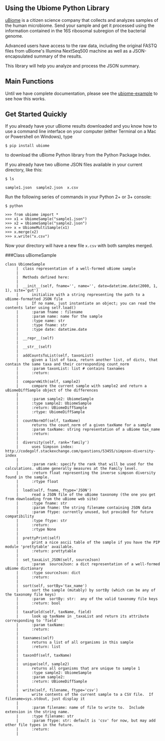 Using the Ubiome Python Library
---

[uBiome](http://ubiome.com) is a citizen science company that collects and analyzes samples of the human microbiome. Send your sample and get it processed using the information contained in the 16S ribosomal subregion of the bacterial genome.

Advanced users have access to the raw data, including the original FASTQ files from uBiome's Illumina NextSeq500 machine as well as a JSON-encapsulated summary of the results.

This library will help you analyze and process the JSON summary.

Main Functions
---

Until we have complete documentation, please see the [ubiome-example](microbiome-tools/ubiome_example.py) to see how this works.

## Get Started Quickly

If you already have your uBiome results downloaded and you know how to use a command line interface on your computer (either Terminal on a Mac or Powershell on Windows), type

    $ pip install ubiome

  to download the uBiome Python library from the Python Package Index.

  If you already have two uBiome JSON files available in your current directory, like this:

    $ ls

    sample1.json  sample2.json  x.csv

Run the following series of commands in your Python 2+ or 3+ console:

    $ python

    >>> from ubiome import *
    >>> x1 = UbiomeSample("sample1.json")
    >>> x2 = UbiomeSample("sample2.json")
    >>> x = UbiomeMultiSample(x1)
    >>> x.merge(x2)
    >>> x.write("x.csv")

Now your directory will have a new file ```x.csv``` with both samples merged.

###Class uBiomeSample


    class UbiomeSample
         |  class representation of a well-formed uBiome sample
         |
         |  Methods defined here:
         |
         |  __init__(self, fname='', name='', date=datetime.date(2000, 1, 1), site='gut')
         |      initialize with a string representing the path to a uBiome-formatted JSON file
         |      If no name, just instantiate an object; you can read the contents later using self.load()
         |      :param fname : filename
         |      :param name: name for the sample
         |      :type name: str
         |      :type fname: str
         |      :type date: datetime.date
         |
         |  __repr__(self)
         |
         |  __str__(self)
         |
         |  addCountsToList(self, taxonList)
         |      given a list of taxa, return another list, of dicts, that contain the same taxa and their corresponding count_norm
         |      :param taxonList: list # contains taxnames
         |      :return:
         |
         |  compareWith(self, sample2)
         |      compare the current sample with sample2 and return a uBiomeDiffSample object of the differences
         |
         |      :param sample2: UbiomeSample
         |      :type sample2: UbiomeSample
         |      :return: UBiomeDiffSample
         |      :rtype: UbiomeDiffSample
         |
         |  countNormOf(self, taxName)
         |      returns the count_norm of a given taxName for a sample
         |      :param taxName: string representation of a uBiome tax_name
         |      :return:
         |
         |  diversity(self, rank='family')
         |      uses Simpson index: http://codegolf.stackexchange.com/questions/53455/simpson-diversity-index
         |
         |      :param rank: specify the rank that will be used for the calculations. uBiome generally measures at the Family level.
         |      :return float representing the inverse simpson diversity found in the sample.
         |      :rtype float
         |
         |  load(self, fname, ftype='JSON')
         |      read a JSON file of the uBiome taxonomy (the one you get from downloading from the uBiome web site)
         |      :type fname: str
         |      :param fname: the string filename containing JSON data
         |      :param ftype: currently unused, but provided for future compatibility
         |      :type ftype: str
         |      :return:
         |      :rtype None
         |
         |  prettyPrint(self)
         |      print a nice ascii table of the sample if you have the PIP module 'prettytable' available.
         |      :return: prettytable
         |
         |  set_taxaList_JSON(self, sourceJson)
         |      :param  sourceJson: a dict representation of a well-formed uBiome dictionary
         |      :type sourceJson: dict
         |      :return:
         |
         |  sort(self, sortBy='tax_name')
         |      sort the sample (mutably) by sortBy (which can be any of the taxonomy file keys)
         |      :param  sortBy: str:  any of the valid taxonomy file keys
         |      :return: bool
         |
         |  taxaField(self, taxName, field)
         |      look up taxName in _taxaList and return its attribute corresponding to 'field'
         |      :param taxName:
         |      :return:
         |
         |  taxnames(self)
         |      returns a list of all organisms in this sample
         |      :return: list
         |
         |  taxonOf(self, taxName)
         |
         |  unique(self, sample2)
         |      returns all organisms that are unique to sample 1
         |      :type sample2: UbiomeSample
         |      :param sample2:
         |      :return: UBiomeDiffSample
         |
         |  write(self, filename, ftype='csv')
         |      write contents of the current sample to a CSV file.  If filename=sys.stdout, just display it
         |
         |      :param filename: name of file to write to.  Include extension in the string name.
         |      :type filename: str
         |      :param ftype: str: default is 'csv' for now, but may add other file types in the future.
         |      :return:
         |